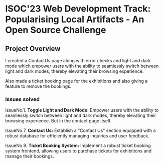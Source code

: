 # ISOC'23 Web Development Track: Popularising Local Artifacts - An Open Source Challenge

## Project Overview

I created a ContactUs page along with error checks and light and dark mode which empower users with the ability to seamlessly switch between light and dark modes, thereby elevating their browsing experience.

Also made a ticket booking page for the exhibitions and also giving a feature to remove the bookings.

### Issues solved

IssueNo.1. **Toggle Light and Dark Mode:** Empower users with the ability to seamlessly switch between light and dark modes, thereby elevating their browsing experience. But in the contact page itself.

IssueNo.7. **Contact Us:** Establish a "Contact Us" section equipped with a robust database for efficiently managing inquiries and user feedback.

IssueNo.9. **Ticket Booking System:** Implement a robust ticket booking system frontend, allowing users to purchase tickets for exhibitions and manage their bookings.


